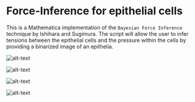 # Force-Inference for epithelial cells

This is a Mathematica implementation of the `Bayesian Force Inference` technique by Ishihara and Sugimura. The script will allow the user to infer tensions between the epithelial cells and the pressure within the cells by providing a binarized image of an epithelia. 


![alt-text](https://github.com/alihashmiii/Force-Inference/blob/master/for%20ReadMe/im1.png)


![alt-text](https://github.com/alihashmiii/Force-Inference/blob/master/for%20ReadMe/im2.png)


![alt-text](https://github.com/alihashmiii/Force-Inference/blob/master/for%20ReadMe/im3.png)


![alt-text](https://github.com/alihashmiii/Force-Inference/blob/master/for%20ReadMe/im4.png)
